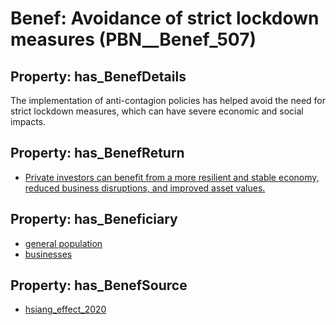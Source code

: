 # Benef: __Avoidance of strict lockdown measures__ (PBN__Benef_507)

## Property: has_BenefDetails

The implementation of anti-contagion policies has helped avoid the need for strict lockdown measures, which can have severe economic and social impacts.

## Property: has_BenefReturn

* [Private investors can benefit from a more resilient and stable economy, reduced business disruptions, and improved asset values.](../BenefReturn/PBN__BenefReturn_552)

## Property: has_Beneficiary

* [general population](../Stakeholder/PBN__Stakeholder_9)
* [businesses](../Stakeholder/PBN__Stakeholder_147)

## Property: has_BenefSource

* [hsiang_effect_2020](../Article/PBN__Article_103)

